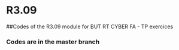 # R3.09
##Codes of the R3.09 module for BUT RT CYBER FA - TP exercices
### Codes are in the master branch 
